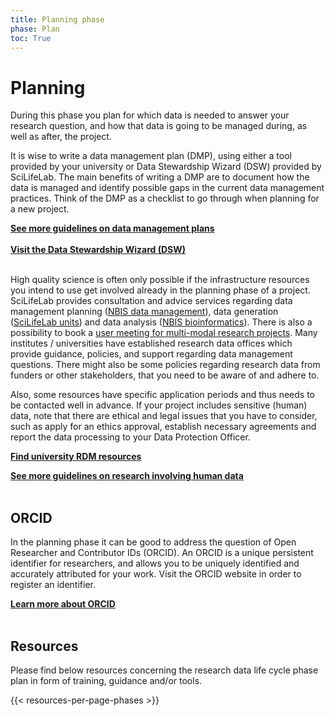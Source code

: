 ```yaml
---
title: Planning phase
phase: Plan
toc: True
---
```


# Planning
During this phase you plan for which data is needed to answer your research question, and how that data is going to be managed during, as well as after, the project.

It is wise to write a data management plan (DMP), using either a tool provided by your university or Data Stewardship Wizard (DSW) provided by SciLifeLab. The main benefits of writing a DMP are to document how the data is managed and identify possible gaps in the current data management practices. Think of the DMP as a checklist to go through when planning for a new project.

<a class="link-teal" href="/topics/data-management-plan" target="_blank"><b>See more guidelines on data management plans <i class="bi bi-arrow-right-square"></i></b></a>
<br/><br/>
<a class="link-teal" href="https://dsw.scilifelab.se/" target="_blank"><b>Visit the Data Stewardship Wizard (DSW) <i class="bi bi-box-arrow-up-right"></i></b></a>
<br/><br/>

High quality science is often only possible if the infrastructure resources you intend to use get involved already in the planning phase of a project. SciLifeLab provides consultation and advice services regarding data management planning (<a href="https://nbis.se/get-support/talk-to-us" target="_blank">NBIS data management</a>), data generation (<a href="https://www.scilifelab.se/infrastructure/" target="_blank">SciLifeLab units</a>) and data analysis (<a href="https://nbis.se/get-support/talk-to-us" target="_blank">NBIS bioinformatics</a>). There is also a possibility to book a <a href="https://www.scilifelab.se/event/user-meeting-for-for-your-multi-modal-research-projects/" target="_blank">user meeting for multi-modal research projects</a>. Many institutes / universities have established research data offices which provide guidance, policies, and support regarding data management questions. There might also be some policies regarding research data from funders or other stakeholders, that you need to be aware of and adhere to.

Also, some resources have specific application periods and thus needs to be contacted well in advance. If your project includes sensitive (human) data, note that there are ethical and legal issues that you have to consider, such as apply for an ethics approval, establish necessary agreements and report the data processing to your Data Protection Officer. 

<a class="link-teal" href="/topics/university-rdm-resources"><b>Find university RDM resources  <i class="bi bi-arrow-right-square"></i></b></a>
<br/>

<a class="link-teal" href="/topics/research-involving-human-data"><b>See more guidelines on research involving human data <i class="bi bi-arrow-right-square"></i></b></a>
<br/><br/>

## ORCID
In the planning phase it can be good to address the question of Open Researcher and Contributor IDs (ORCID). An ORCID is a unique persistent identifier for researchers, and allows you to be uniquely identified and accurately attributed for your work. Visit the ORCID website in order to register an identifier. 

<a class="link-teal" href="https://orcid.org/" target="_blank"><b>Learn more about ORCID <i class="bi bi-box-arrow-up-right"></i></b></a>
<br/><br/>


## Resources
Please find below resources concerning the research data life cycle phase plan in form of training, guidance and/or tools.

{{< resources-per-page-phases >}}
